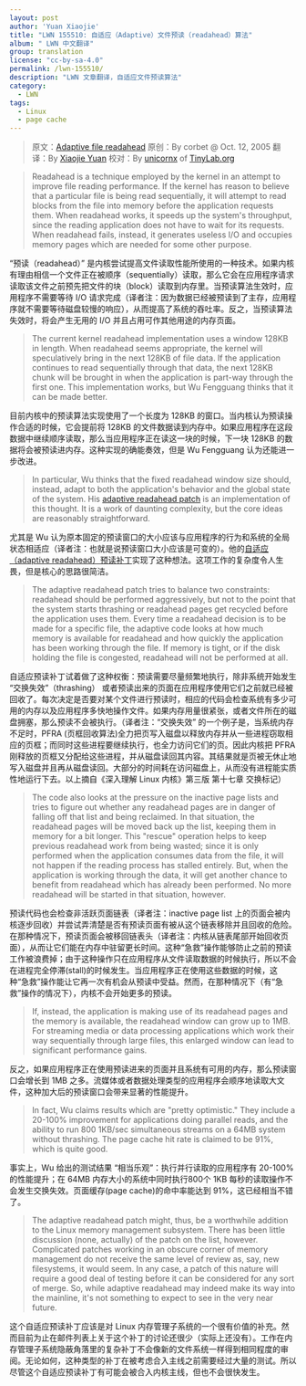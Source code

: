 ```yaml
---
layout: post
author: 'Yuan Xiaojie'
title: "LWN 155510: 自适应（Adaptive）文件预读（readahead）算法"
album: " LWN 中文翻译"
group: translation
license: "cc-by-sa-4.0"
permalink: /lwn-155510/
description: "LWN 文章翻译，自适应文件预读算法"
category:
  - LWN
tags:
  - Linux
  - page cache
---
```


> 原文：[Adaptive file readahead](https://lwn.net/Articles/155510/)
> 原创：By corbet @ Oct. 12, 2005
> 翻译：By [Xiaojie Yuan](https://github.com/llseek)
> 校对：By [unicornx](https://github.com/unicornx) of [TinyLab.org][1]

> Readahead is a technique employed by the kernel in an attempt to improve file reading performance. If the kernel has reason to believe that a particular file is being read sequentially, it will attempt to read blocks from the file into memory before the application requests them. When readahead works, it speeds up the system's throughput, since the reading application does not have to wait for its requests. When readahead fails, instead, it generates useless I/O and occupies memory pages which are needed for some other purpose.

“预读（readahead）” 是内核尝试提高文件读取性能所使用的一种技术。如果内核有理由相信一个文件正在被顺序（sequentially）读取，那么它会在应用程序请求读取该文件之前预先把文件的块（block）读取到内存里。当预读算法生效时，应用程序不需要等待 I/O 请求完成（译者注：因为数据已经被预读到了主存，应用程序就不需要等待磁盘较慢的响应），从而提高了系统的吞吐率。反之，当预读算法失效时，将会产生无用的 I/O 并且占用可作其他用途的内存页面。

> The current kernel readahead implementation uses a window 128KB in length. When readahead seems appropriate, the kernel will speculatively bring in the next 128KB of file data. If the application continues to read sequentially through that data, the next 128KB chunk will be brought in when the application is part-way through the first one. This implementation works, but Wu Fengguang thinks that it can be made better.

目前内核中的预读算法实现使用了一个长度为 128KB 的窗口。当内核认为预读操作合适的时候，它会提前将 128KB 的文件数据读到内存中。如果应用程序在这段数据中继续顺序读取，那么当应用程序正在读这一块的时候，下一块 128KB 的数据将会被预读进内存。这种实现的确能奏效，但是 Wu Fengguang 认为还能进一步改进。

> In particular, Wu thinks that the fixed readahead window size should, instead, adapt to both the application's behavior and the global state of the system. His [adaptive readahead patch](https://lwn.net/Articles/155097/) is an implementation of this thought. It is a work of daunting complexity, but the core ideas are reasonably straightforward.

尤其是 Wu 认为原本固定的预读窗口的大小应该与应用程序的行为和系统的全局状态相适应（译者注：也就是说预读窗口大小应该是可变的）。他的[自适应（adaptive readahead）预读补丁](https://lwn.net/Articles/155097/)实现了这种想法。这项工作的复杂度令人生畏，但是核心的思路很简洁。

> The adaptive readahead patch tries to balance two constraints: readahead should be performed aggressively, but not to the point that the system starts thrashing or readahead pages get recycled before the application uses them. Every time a readahead decision is to be made for a specific file, the adaptive code looks at how much memory is available for readahead and how quickly the application has been working through the file. If memory is tight, or if the disk holding the file is congested, readahead will not be performed at all.

自适应预读补丁试着做了这种权衡：预读需要尽量频繁地执行，除非系统开始发生 “交换失效”（thrashing） 或者预读出来的页面在应用程序使用它们之前就已经被回收了。每次决定是否要对某个文件进行预读时，相应的代码会检查系统有多少可用的内存以及应用程序多快地操作文件。如果内存用量很紧张，或者文件所在的磁盘拥塞，那么预读不会被执行。（译者注：“交换失效” 的一个例子是，当系统内存不足时，PFRA (页框回收算法)全力把页写入磁盘以释放内存并从一些进程窃取相应的页框；而同时这些进程要继续执行，也全力访问它们的页。因此内核把 PFRA 刚释放的页框又分配给这些进程，并从磁盘读回其内容。其结果就是页被无休止地写入磁盘并且再从磁盘读回。大部分的时间耗在访问磁盘上，从而没有进程能实质性地运行下去。以上摘自《深入理解 Linux 内核》第三版 第十七章 交换标记）

> The code also looks at the pressure on the inactive page lists and tries to figure out whether any readahead pages are in danger of falling off that list and being reclaimed. In that situation, the readahead pages will be moved back up the list, keeping them in memory for a bit longer. This "rescue" operation helps to keep previous readahead work from being wasted; since it is only performed when the application consumes data from the file, it will not happen if the reading process has stalled entirely. But, when the application is working through the data, it will get another chance to benefit from readahead which has already been performed. No more readahead will be started in that situation, however.

预读代码也会检查非活跃页面链表（译者注：inactive page list 上的页面会被内核逐步回收）并尝试弄清楚是否有预读页面有被从这个链表移除并且回收的危险。在那种情况下，预读页面会被移回链表头（译者注：内核从链表尾部开始回收页面），从而让它们能在内存中驻留更长时间。这种“急救”操作能够防止之前的预读工作被浪费掉；由于这种操作只在应用程序从文件读取数据的时候执行，所以不会在进程完全停滞(stall)的时候发生。当应用程序正在使用这些数据的时候，这种“急救”操作能让它再一次有机会从预读中受益。然而，在那种情况下（有“急救”操作的情况下），内核不会开始更多的预读。

> If, instead, the application is making use of its readahead pages and the memory is available, the readahead window can grow up to 1MB. For streaming media or data processing applications which work their way sequentially through large files, this enlarged window can lead to significant performance gains.

反之，如果应用程序正在使用预读进来的页面并且系统有可用的内存，那么预读窗口会增长到 1MB 之多。流媒体或者数据处理类型的应用程序会顺序地读取大文件，这种加大后的预读窗口会带来显著的性能提升。

> In fact, Wu claims results which are "pretty optimistic." They include a 20-100% improvement for applications doing parallel reads, and the ability to run 800 1KB/sec simultaneous streams on a 64MB system without thrashing. The page cache hit rate is claimed to be 91%, which is quite good.

事实上，Wu 给出的测试结果 “相当乐观”：执行并行读取的应用程序有 20-100% 的性能提升；在 64MB 内存大小的系统中同时执行800个 1KB 每秒的读取操作不会发生交换失效。页面缓存(page cache)的命中率能达到 91%，这已经相当不错了。

> The adaptive readahead patch might, thus, be a worthwhile addition to the Linux memory management subsystem. There has been little discussion (none, actually) of the patch on the list, however. Complicated patches working in an obscure corner of memory management do not receive the same level of review as, say, new filesystems, it would seem. In any case, a patch of this nature will require a good deal of testing before it can be considered for any sort of merge. So, while adaptive readahead may indeed make its way into the mainline, it's not something to expect to see in the very near future.

这个自适应预读补丁应该是对 Linux 内存管理子系统的一个很有价值的补充。然而目前为止在邮件列表上关于这个补丁的讨论还很少（实际上还没有）。工作在内存管理子系统隐蔽角落里的复杂补丁不会像新的文件系统一样得到相同程度的审阅。无论如何，这种类型的补丁在被考虑合入主线之前需要经过大量的测试。所以尽管这个自适应预读补丁有可能会被合入内核主线，但也不会很快发生。

[1]: http://tinylab.org
